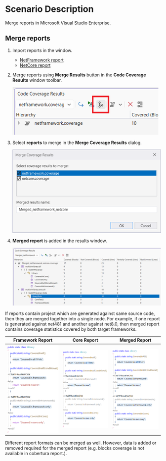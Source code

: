 # Scenario Description

Merge reports in Microsoft Visual Studio Enterprise.

## Merge reports

1. Import reports in the window.
    - [NetFramework report](../../reports/netframework.coverage)
    - [NetCore report](../../reports/netcore.coverage)

2. Merge reports using **Merge Results** button in the **Code Coverage Results** window toolbar.

    ![merge reports](merge.png)

3. Select **reports** to merge in the **Merge Coverage Results** dialog.

    ![select reports to merge](merge-reports-window.png)

4. **Merged report** is added in the results window.

    ![merge report](merged-report.png)

If reports contain project which are generated against same source code, then they are merged together into a single node. For example, if one report is generated against net481 and another against net8.0, then merged report contains coverage statistics covered by both target frameworks.

Framework Report | Core Report | Merged Report
--- | --- | ---
![framework report](framework-coverage.png) | ![core report](core-coverage.png) | ![merged report](merged-coverage.png)

Different report formats can be merged as well. However, data is added or removed required for the merged report (e.g. blocks coverage is not available in cobertura report.).

